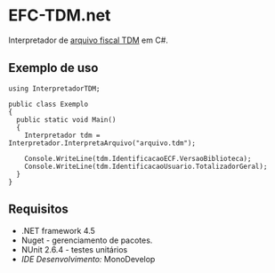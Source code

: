 
# EFC-TDM.net

Interpretador de [arquivo fiscal TDM](https://www.confaz.fazenda.gov.br/legislacao/atos/2007/ac008_07) em C#.

## Exemplo de uso

```
using InterpretadorTDM;

public class Exemplo
{
  public static void Main()
  {
    Interpretador tdm = Interpretador.InterpretaArquivo("arquivo.tdm");

    Console.WriteLine(tdm.IdentificacaoECF.VersaoBiblioteca);
    Console.WriteLine(tdm.IdentificacaoUsuario.TotalizadorGeral);
  }
}
```

## Requisitos
 * .NET framework 4.5
 * Nuget - gerenciamento de pacotes.
 * NUnit 2.6.4 - testes unitários
 * *IDE Desenvolvimento:*  MonoDevelop
